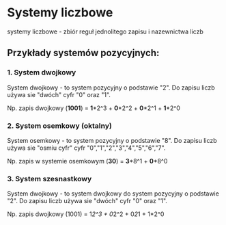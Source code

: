 # Systemy liczbowe
systemy liczbowe - zbiór reguł jednolitego zapisu i nazewnictwa liczb

## Przykłady systemów pozycyjnych:
 
### 1. System dwojkowy

System dwojkowy - to system pozycyjny o podstawie "2". Do zapisu liczb używa sie "dwóch" cyfr "0" oraz "1".

Np. zapis dwojkowy (**1001**) = **1**\*2^3 + **0**\*2^2 + **0**\*2^1 + **1**\*2^0

### 2. System osemkowy (oktalny)


System osemkowy - to system pozycyjny o podstawie "8". Do zapisu liczb używa sie "osmiu cyfr" cyfr "0","1","2","3","4","5","6","7".

Np. zapis w systemie osemkowym (**30**) = **3**\*8^1 + **0**\*8^0


### 3. System szesnastkowy


System dwojkowy - to system dwojkowy do system pozycyjny o podstawie "2". Do zapisu liczb używa sie "dwóch" cyfr "0" oraz "1".

Np. zapis dwojkowy (1001) = 1*2^3 + 0*2^2 + 0*2*1 + 1*2^0


